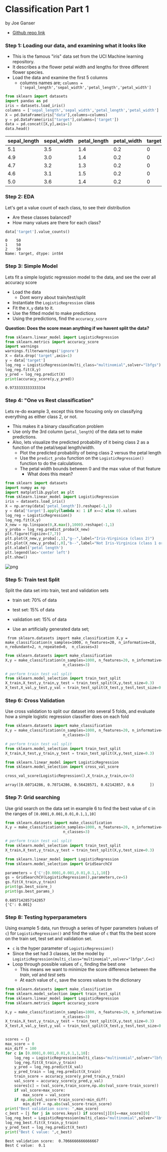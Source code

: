 # Classification Part 1
by Joe Ganser

* <a href="https://github.com/JoeGanser/teaching/blob/main/Lectures/supervised_learning/Classification_part1.ipynb">Github repo link</a>

### Step 1: Loading our data, and examining what it looks like
* This is the famous "iris" data set from the UCI Machine learning repository.
* It describes a the flower petal width and lengths for three different flower species.
* Load the data and examine the first 5 columns
    * columns names are; `columns = ['sepal_length','sepal_width','petal_length','petal_width']`




```python
from sklearn import datasets
import pandas as pd
iris = datasets.load_iris()
columns = ['sepal_length','sepal_width','petal_length','petal_width']
X = pd.DataFrame(iris["data"],columns=columns)
y = pd.DataFrame(iris["target"],columns=['target'])
data = pd.concat([X,y],axis=1)
data.head()
```


| sepal_length | sepal_width | petal_length | petal_width | target |
|--------------|-------------|--------------|-------------|--------|
| 5.1         | 3.5          | 1.4         | 0.2    | 0 |
| 4.9         | 3.0          | 1.4         | 0.2    | 0 |
| 4.7         | 3.2          | 1.3         | 0.2    | 0 |
| 4.6         | 3.1          | 1.5         | 0.2    | 0 |
| 5.0         | 3.6          | 1.4         | 0.2    | 0 |






### Step 2: EDA
Let's get a value count of each class, to see their distribution

* Are these classes balanced?
* How many values are there for each class?


```python
data['target'].value_counts()
```

    0    50
    1    50
    2    50
    Name: target, dtype: int64



### Step 3: Simple Model

Lets fit a simple logistic regression model to the data, and see the over all accuracy score

* Load the data
    * Dont worry about train/test/split
* Instantiate the `LogisticRegression` class
* Fit the `X,y` data to it.
* Use the fitted model to make predictions
* Using the predictions, find the `accuracy_score`

**Question: Does the score mean anything if we havent split the data?**


```python
from sklearn.linear_model import LogisticRegression
from sklearn.metrics import accuracy_score
import warnings
warnings.filterwarnings('ignore')
X = data.drop('target',axis=1)
y = data['target']
log_reg = LogisticRegression(multi_class="multinomial",solver="lbfgs")
log_reg.fit(X,y)
y_pred = log_reg.predict(X)
print(accuracy_score(y,y_pred))
```

    0.9733333333333334


### Step 4: "One vs Rest classification" 

Lets re-do example 3, except this time focusing only on classifying everything as either class 2, or not. 

* This makes it a binary classification problem
* Use only the 3rd column (`petal_length`) of the data set to make predictions.
* Also, lets visualize the predicted probability of it being class 2 as a function of the petal/sepal length/width.
    * Plot the predicted probability of being class 2 versus the petal length
    * Use the `predict_proba` function on the `LogisticRegression()` function to do the calculations.
    * The petal width bounds between 0 and the max value of that feature
        * What does this mean?


```python
from sklearn import datasets
import numpy as np
import matplotlib.pyplot as plt
from sklearn.linear_model import LogisticRegression
iris = datasets.load_iris()
X = np.array(data['petal_length']).reshape(-1,1)
y = data['target'].apply(lambda x: 1 if x==2 else 0).values
log_reg = LogisticRegression()
log_reg.fit(X,y)
X_new = np.linspace(0,X.max(),1000).reshape(-1,1)
y_proba = log_reg.predict_proba(X_new)
plt.figure(figsize=(7,7))
plt.plot(X_new,y_proba[:,1],"g--",label="Iris-Virginica (class 2)")
plt.plot(X_new,y_proba[:,0],"b--",label="Not Iris-Virginica (class 1 or 3)")
plt.xlabel('petal length')
plt.legend(loc='center left')
plt.show()
```


    
![png](output_8_0.png)
    


### Step 5: Train test Split 
Split the data set into train, test and validation sets

* train set: 70% of data
* test set: 15% of data
* validation set: 15% of data


* Use an artificially generated data set;

`
from sklearn.datasets import make_classification
X,y = make_classification(n_samples=1000, n_features=20, n_informative=18, n_redundant=2, n_repeated=0, 
                          n_classes=3)`


```python
from sklearn.datasets import make_classification
X,y = make_classification(n_samples=1000, n_features=20, n_informative=18, n_redundant=2, n_repeated=0, 
                          n_classes=3)

# perform train test val split
from sklearn.model_selection import train_test_split
X_train,X_test,y_train,y_test = train_test_split(X,y,test_size=0.3)
X_test,X_val,y_test,y_val = train_test_split(X_test,y_test,test_size=0.5)
```

### Step 6: Cross Validation

Use cross validation to split our dataset into several 5 folds, and evaluate how a simple logistic regression classifier does on each fold


```python
from sklearn.datasets import make_classification
X,y = make_classification(n_samples=1000, n_features=20, n_informative=18, n_redundant=2, n_repeated=0, 
                          n_classes=3)

# perform train test val split
from sklearn.model_selection import train_test_split
X_train,X_test,y_train,y_test = train_test_split(X,y,test_size=0.3)

from sklearn.linear_model import LogisticRegression
from sklearn.model_selection import cross_val_score

cross_val_score(LogisticRegression(),X_train,y_train,cv=5)
```

    array([0.60714286, 0.70714286, 0.56428571, 0.62142857, 0.6       ])



### Step 7: Grid searching

Use grid search on the data set in example 6 to find the best value of c in the ranges of `[0.0001,0.001,0.01,0.1,1,10]`


```python
from sklearn.datasets import make_classification
X,y = make_classification(n_samples=1000, n_features=20, n_informative=18, n_redundant=2, n_repeated=0, 
                          n_classes=3)

# perform train test val split
from sklearn.model_selection import train_test_split
X_train,X_test,y_train,y_test = train_test_split(X,y,test_size=0.3)

from sklearn.linear_model import LogisticRegression
from sklearn.model_selection import GridSearchCV

parameters = {'C':[0.0001,0.001,0.01,0.1,1,10]}
gs = GridSearchCV(LogisticRegression(),parameters,cv=5)
gs.fit(X_train,y_train)
print(gs.best_score_)
print(gs.best_params_)
```

    0.6857142857142857
    {'C': 0.001}


### Step 8:  Testing hyperparameters

Using example 5 data, run through a series of hyper parameters (values of `c`) for `LogisticRegression()` and find the value of `c` that fits the best score on the train set, test set and validation set.

* `c` is the hyper parameter of `LogisticRegression()`
* Since the set had 3 classes, let the model by `LogisticRegression(multi_class="multinomial",solver="lbfgs",C=c)`
* Loop through possible values of `c`, finding the best one
    * This means we want to minimize the score difference between the *train*, *val* and *test* sets
    * At each value of `c`, save the scores values to the dictionary


```python
from sklearn.datasets import make_classification
from sklearn.model_selection import train_test_split
from sklearn.linear_model import LogisticRegression
from sklearn.metrics import accuracy_score

X,y = make_classification(n_samples=1000, n_features=20, n_informative=18, n_redundant=2, n_repeated=0, 
                          n_classes=3)
X_train,X_test,y_train,y_test = train_test_split(X,y,test_size=0.3)
X_test,X_val,y_test,y_val = train_test_split(X_test,y_test,test_size=0.5)


scores = {}
max_score = 0
min_diff = 100
for c in [0.0001,0.001,0.01,0.1,1,10]:
    log_reg = LogisticRegression(multi_class="multinomial",solver="lbfgs",C=c)
    log_reg.fit(X_train,y_train)
    y_pred = log_reg.predict(X_val)
    y_pred_train = log_reg.predict(X_train)
    train_score = accuracy_score(y_pred_train,y_train)
    val_score = accuracy_score(y_pred,y_val)
    scores[c] = (val_score,train_score,np.abs(val_score-train_score))
    if val_score>max_score:
        max_score = val_score
    if np.abs(val_score-train_score)<min_diff:
        min_diff = np.abs(val_score-train_score)
print("Best validation score: ",max_score)
c_best = [j for j in scores.keys() if scores[j][0]==max_score][0]
log_reg_best = LogisticRegression(multi_class="multinomial",solver="lbfgs",C=c_best)
log_reg_best.fit(X_train,y_train)
y_pred_test = log_reg.predict(X_test)
print("Best C value: ",c_best)
```

    Best validation score:  0.7066666666666667
    Best C value:  0.1

